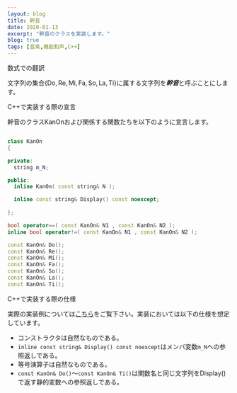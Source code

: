 ```yaml
---
layout: blog
title: 幹音
date: 2020-01-13
excerpt: "幹音のクラスを実装します。"
blog: true
tags: [音楽,機能和声,C++]
---
```


<p>数式での翻訳</p>

文字列の集合$\{\textrm{Do},\textrm{Re},\textrm{Mi},\textrm{Fa},\textrm{So},\textrm{La},\textrm{Ti}\}$に属する文字列を***幹音***と呼ぶことにします。

<p>C++で実装する際の宣言</p>

幹音のクラスKanOnおよび関係する関数たちを以下のように宣言します。

~~~c++

class KanOn
{

private:
  string m_N;

public:
  inline KanOn( const string& N );

  inline const string& Display() const noexcept;
  
};

bool operator==( const KanOn& N1 , const KanOn& N2 );
inline bool operator!=( const KanOn& N1 , const KanOn& N2 );

const KanOn& Do();
const KanOn& Re();
const KanOn& Mi();
const KanOn& Fa();
const KanOn& So();
const KanOn& La();
const KanOn& Ti();

~~~

<p>C++で実装する際の仕様</p>

実際の実装例については[こちら](https://github.com/p-adic/cpp/tree/master/Music/OnMei/KanOn)をご覧下さい。実装においては以下の仕様を想定しています。
- コンストラクタは自然なものである。
- `inline const string& Display() const noexcept`はメンバ変数`m_N`への参照返しである。
- 等号演算子は自然なものである。
- `const KanOn& Do()`～`const KanOn& Ti()`は関数名と同じ文字列をDisplay()で返す静的変数への参照返しである。
